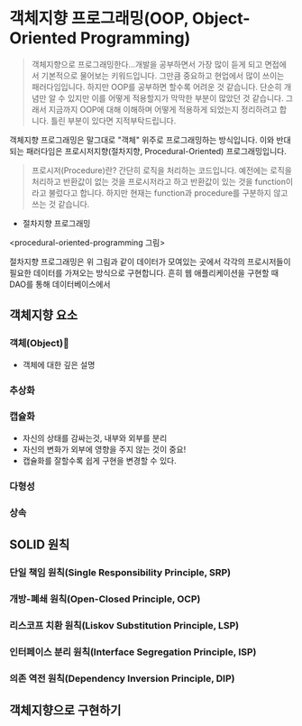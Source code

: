 # 객체지향 프로그래밍(OOP, Object-Oriented Programming)
> 객체지향으로 프로그래밍한다...개발을 공부하면서 가장 많이 듣게 되고 면접에서 기본적으로 물어보는 키워드입니다. 그만큼 중요하고 현업에서 많이 쓰이는 패러다임입니다. 하지만 OOP를 공부하면 할수록 어려운 것 같습니다. 단순히 개념만 알 수 있지만 이를 어떻게 적용할지가 막막한 부분이 많았던 것 같습니다. 그래서 지금까지 OOP에 대해 이해하며 어떻게 적용하게 되었는지 정리하려고 합니다. 틀린 부분이 있다면 지적부탁드립니다.

객체지향 프로그래밍은 말그대로 "객체" 위주로 프로그래밍하는 방식입니다. 이와 반대되는 패러다임은 프로시저지향(절차지향, Procedural-Oriented) 프로그래밍입니다. 

> 프로시저(Procedure)란? 간단히 로직을 처리하는 코드입니다. 예전에는 로직을 처리하고 반환값이 없는 것을 프로시저라고 하고 반환값이 있는 것을 function이라고 불렀다고 합니다. 하지만 현재는 function과 procedure를 구분하지 않고 쓰는 것 같습니다.

- 절차지향 프로그래밍

<procedural-oriented-programming 그림>

절차지향 프로그래밍은 위 그림과 같이 데이터가 모여있는 곳에서 각각의 프로시저들이 필요한 데이터를 가져오는 방식으로 구현합니다. 흔히 웹 애플리케이션을 구현할 때 DAO를 통해 데이터베이스에서 


## 객체지향 요소

### 객체(Object)
- 객체에 대한 깊은 설명

### 추상화

### 캡슐화
- 자신의 상태를 감싸는것, 내부와 외부를 분리
- 자신의 변화가 외부에 영향을 주지 않는 것이 중요!
- 캡슐화를 잘할수록 쉽게 구현을 변경할 수 있다.

### 다형성

### 상속


## SOLID 원칙

### 단일 책임 원칙(Single Responsibility Principle, SRP)

### 개방-폐쇄 원칙(Open-Closed Principle, OCP)

### 리스코프 치환 원칙(Liskov Substitution Principle, LSP)

### 인터페이스 분리 원칙(Interface Segregation Principle, ISP)

### 의존 역전 원칙(Dependency Inversion Principle, DIP)


## 객체지향으로 구현하기

